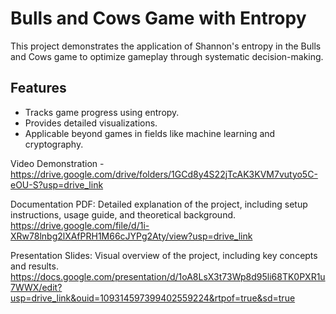 # Bulls and Cows Game with Entropy
This project demonstrates the application of Shannon's entropy in the Bulls and Cows game to optimize gameplay through systematic decision-making.
## Features
- Tracks game progress using entropy.
- Provides detailed visualizations.
- Applicable beyond games in fields like machine learning and cryptography.

Video Demonstration - https://drive.google.com/drive/folders/1GCd8y4S22jTcAK3KVM7vutyo5C-eOU-S?usp=drive_link


Documentation PDF: Detailed explanation of the project, including setup instructions, usage guide, and theoretical background. 
https://drive.google.com/file/d/1i-XRw78lnbg2lXAfPRH1M66cJYPg2Aty/view?usp=drive_link


Presentation Slides: Visual overview of the project, including key concepts and results. https://docs.google.com/presentation/d/1oA8LsX3t73Wp8d95li68TK0PXR1u7WWX/edit?usp=drive_link&ouid=109314597399402559224&rtpof=true&sd=true
